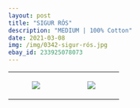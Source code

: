```yaml
---
layout: post
title: "SIGUR RÓS"
description: "MEDIUM | 100% Cotton"
date: 2021-03-08
img: /img/0342-sigur-rós.jpg
ebay_id: 233925078073
---
```




<table style="width:100%;"><tr><td style="vertical-align:top;">
      <figure class="tmblr-full" data-orig-height="2048" data-orig-width="1365" data-orig-src="https://concertshirts.netlify.app/shirts/0342/0342-01.jpg"><img src="https://64.media.tumblr.com/9b1ce2b726370edcc0671d42f4134e03/4e882038ea48f2bb-53/s540x810/abaad2caf4e557b73f4c27b72680ea0e0123403e.jpg" data-orig-height="2048" data-orig-width="1365" data-orig-src="https://concertshirts.netlify.app/shirts/0342/0342-01.jpg"/></figure></td>
    <td style="vertical-align:top;">
      <figure class="tmblr-full" data-orig-height="2048" data-orig-width="1365" data-orig-src="https://concertshirts.netlify.app/shirts/0342/0342-02.jpg"><img src="https://64.media.tumblr.com/dbc5a136059665dc69f9943df96ddb74/4e882038ea48f2bb-f1/s540x810/450c03b822c87eb22e951a97423df86fd09591e9.jpg" data-orig-height="2048" data-orig-width="1365" data-orig-src="https://concertshirts.netlify.app/shirts/0342/0342-02.jpg"/></figure></td>
  </tr></table>

